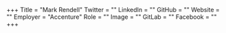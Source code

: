 +++
Title = "Mark Rendell"
Twitter = ""
LinkedIn = ""
GitHub = ""
Website = ""
Employer = "Accenture"
Role = ""
Image = ""
GitLab = ""
Facebook = ""
+++
